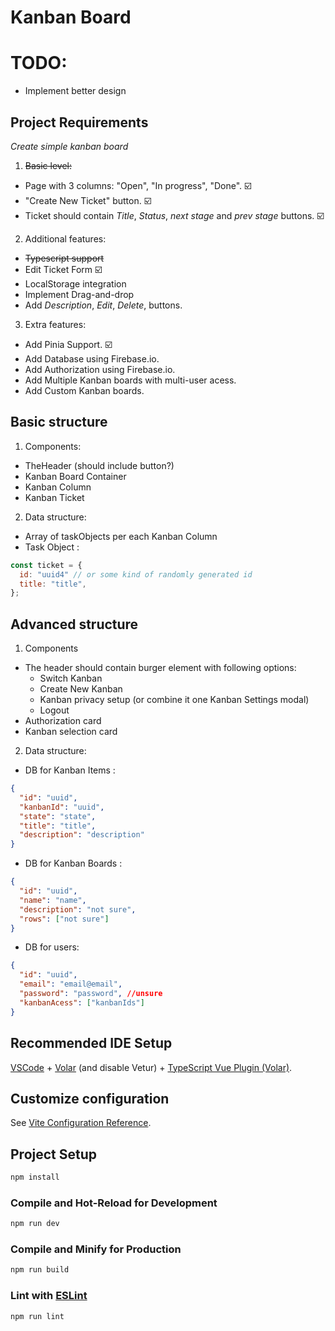 # Kanban Board

# TODO: 
* Implement better design
## Project Requirements 

*Create simple kanban board*

1. ~~Basic level:~~

* Page with 3 columns: "Open", "In progress", "Done". :ballot_box_with_check:
* "Create New Ticket" button. :ballot_box_with_check:
* Ticket should contain *Title*, *Status*, *next stage* and *prev stage*  buttons. :ballot_box_with_check:

2. Additional features: 

* ~~Typescript support~~
* Edit Ticket Form  :ballot_box_with_check:
* LocalStorage integration
* Implement Drag-and-drop
* Add *Description*, *Edit*, *Delete*, buttons. 

3. Extra features: 

* Add Pinia Support. :ballot_box_with_check:
* Add Database using Firebase.io.
* Add Authorization using Firebase.io.
* Add Multiple Kanban boards with multi-user acess. 
* Add Custom Kanban boards.

## Basic structure 

1. Components: 
  * TheHeader (should include button?)
  * Kanban Board Container 
  * Kanban Column 
  * Kanban Ticket

2. Data structure: 
  * Array of taskObjects per each Kanban Column
  * Task Object :

```js
const ticket = {
  id: "uuid4" // or some kind of randomly generated id
  title: "title",
};
```

## Advanced structure 

1. Components 
 * The header should contain burger element with following options:
    * Switch Kanban
    * Create New Kanban
    * Kanban privacy setup (or combine it one Kanban Settings modal)
    * Logout
 * Authorization card 
 * Kanban selection card

2. Data structure: 
  * DB for Kanban Items :
  ```json
  {
    "id": "uuid",
    "kanbanId": "uuid",
    "state": "state",
    "title": "title",
    "description": "description"
  }
  ```
  * DB for Kanban Boards : 

  ```json
  {
    "id": "uuid",
    "name": "name",
    "description": "not sure",
    "rows": ["not sure"]
  }
  ```

  * DB for users: 

  ```json
  {
    "id": "uuid",
    "email": "email@email",
    "password": "password", //unsure
    "kanbanAcess": ["kanbanIds"] 
  }
  ```


## Recommended IDE Setup

[VSCode](https://code.visualstudio.com/) + [Volar](https://marketplace.visualstudio.com/items?itemName=Vue.volar) (and disable Vetur) + [TypeScript Vue Plugin (Volar)](https://marketplace.visualstudio.com/items?itemName=Vue.vscode-typescript-vue-plugin).

## Customize configuration

See [Vite Configuration Reference](https://vitejs.dev/config/).

## Project Setup

```sh
npm install
```

### Compile and Hot-Reload for Development

```sh
npm run dev
```

### Compile and Minify for Production

```sh
npm run build
```

### Lint with [ESLint](https://eslint.org/)

```sh
npm run lint
```
